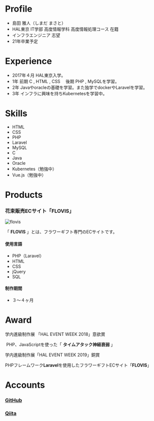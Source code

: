 # **Profile**

- 島田 雅人（しまだ まさと）
- HAL東京 IT学部 高度情報学科 高度情報処理コース 在籍
- インフラエンジニア 志望
- 21年卒業予定



# **Experience**

- 2017年４月 HAL東京入学。
- 1年 前期 C , HTML , CSS 　後期 PHP , MySQLを学習。
- 2年 Javaやoracleの基礎を学習。また独学でdockerやLaravelを学習。
- 3年 インフラに興味を持ちKubernetesを学習中。



# **Skills**

- HTML
- CSS
- PHP
- Laravel
- MySQL
- C
- Java
- Oracle
- Kubernetes（勉強中）
- Vue.js（勉強中）



# **Products**

### 花束販売ECサイト「FLOVIS」

![flovis](https://github.com/ponsima/ShimadaMasato-no-Portfolio/blob/master/images/%E3%82%B9%E3%82%AF%E3%83%AA%E3%83%BC%E3%83%B3%E3%82%B7%E3%83%A7%E3%83%83%E3%83%88%202019-05-07%2018.42.54.png?raw=true)

「 **FLOVIS** 」とは、フラワーギフト専門のECサイトです。



#### 使用言語

- PHP（Laravel）
- HTML
- CSS
- jQuery
- SQL







#### 制作期間

- ３〜４ヶ月



# Award

学内進級制作展 「HAL EVENT WEEK 2018」意欲賞

​	PHP、JavaScriptを使った「 **タイムアタック神経衰弱** 」



学内進級制作展「HAL EVENT WEEK 2019」銅賞

​    PHPフレームワーク**Laravel**を使用したフラワーギフトECサイト「**FLOVIS**」



# **Accounts**

### [GitHub](https://github.com/ponsima)

### [Qiita](https://qiita.com/ponchiki)

